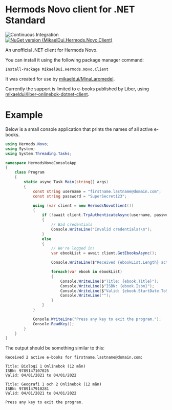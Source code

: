 # Hermods Novo client for .NET Standard

![Continuous Integration](https://github.com/mikaeldui/HermodsNovoClient/workflows/Continuous%20Integration/badge.svg) [![NuGet version (MikaelDui.Hermods.Novo.Client)](https://img.shields.io/nuget/v/MikaelDui.Hermods.Novo.Client.svg?style=flat-square)](https://www.nuget.org/packages/MikaelDui.Hermods.Novo.Client/) 

An unofficial .NET client for Hermods Novo.

You can install it using the following package manager command:

    Install-Package MikaelDui.Hermods.Novo.Client

It was created for use by [mikaeldui/MinaLaromedel](https://github.com/mikaeldui/MinaLaromedel).

Currently the support is limited to e-books published by Liber, using [mikaeldui/liber-onlinebok-dotnet-client](https://github.com/mikaeldui/liber-onlinebok-dotnet-client).

# Example

Below is a small console application that prints the names of all active e-books.

```c#
using Hermods.Novo;
using System;
using System.Threading.Tasks;

namespace HermodsNovoConsoleApp
{
    class Program
    {
        static async Task Main(string[] args)
        {
            const string username = "firstname.lastname@domain.com";
            const string password = "SuperSecret123";

            using (var client = new HermodsNovoClient())
            {
                if (!await client.TryAuthenticateAsync(username, password))
                {
                    // Bad credentials
                    Console.WriteLine("Invalid credentials!\n");
                }
                else
                {
                    // We're logged in!
                    var ebookList = await client.GetEbooksAsync();

                    Console.WriteLine($"Received {ebookList.Length} active e-books for {username}:\n");

                    foreach(var ebook in ebookList)
                    {
                        Console.WriteLine($"Title: {ebook.Title}");
                        Console.WriteLine($"ISBN: {ebook.Isbn}");
                        Console.WriteLine($"Valid: {ebook.StartDate.ToShortDateString()} to {ebook.EndDate.ToShortDateString()}");
                        Console.WriteLine("");
                    }
                }
            }

            Console.WriteLine("Press any key to exit the program.");
            Console.ReadKey();
        }
    }
}
```

The output should be something similar to this:

    Received 2 active e-books for firstname.lastname@domain.com:

    Title: Biologi 1 Onlinebok (12 mån)
    ISBN: 9789147107025
    Valid: 04/01/2021 to 04/01/2022

    Title: Geografi 1 och 2 Onlinebok (12 mån)
    ISBN: 9789147910281
    Valid: 04/01/2021 to 04/01/2022

    Press any key to exit the program.
